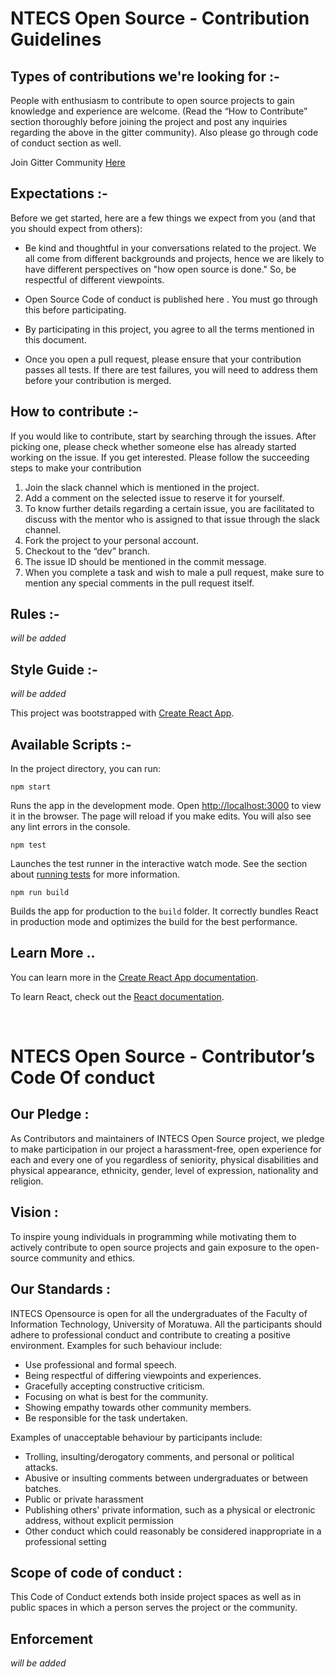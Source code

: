 # NTECS Open Source - Contribution Guidelines

## Types of contributions we're looking for :-

People with enthusiasm to contribute to open source projects to gain knowledge and experience are welcome. 
(Read the “How to Contribute” section thoroughly before joining the project and post any inquiries regarding the above in the gitter community). Also please go through code of conduct section as well.

Join Gitter Community [Here](https://github.com/facebook/create-react-app)

## Expectations :-
Before we get started, here are a few things we expect from you
(and that you should expect from others):

- Be kind and thoughtful in your conversations related to the project. We all come from different backgrounds and projects, hence we are likely to have different perspectives on "how open source is done." So, be respectful of different viewpoints.

- Open Source Code of conduct is published here <link>. You must go through this before participating. 

- By participating in this project, you agree to all the terms mentioned in this document.

- Once you open a pull request, please ensure that your contribution passes all tests. If there are test failures, you will need to address them before your contribution is merged.

## How to contribute :-

If you would like to contribute, start by searching through the issues. After picking one,  please check whether someone else has already started working on the issue. If you get interested. Please follow the succeeding steps to make your contribution

1. Join the slack channel which is mentioned in the project.
2. Add a comment on the selected issue to reserve it for yourself. 
3. To know further details regarding a certain issue, you are facilitated to discuss with the mentor who is assigned to that issue through the slack channel.
4. Fork the project to your personal account.
5. Checkout to the “dev” branch.
6. The issue ID should be mentioned in the commit message.
7. When you complete a task and wish to male a pull request, make sure to mention any special comments in the pull request itself. 

## Rules :-

_will be added_

## Style Guide :-

_will be added_

This project was bootstrapped with [Create React App](https://github.com/facebook/create-react-app).

## Available Scripts :-

In the project directory, you can run:

`npm start`

Runs the app in the development mode. Open [http://localhost:3000](http://localhost:3000) to view it in the browser. The page will reload if you make edits. You will also see any lint errors in the console.

`npm test`

Launches the test runner in the interactive watch mode. See the section about [running tests](https://facebook.github.io/create-react-app/docs/running-tests) for more information.

`npm run build`

Builds the app for production to the `build` folder. It correctly bundles React in production mode and optimizes the build for the best performance.

## Learn More ..

You can learn more in the [Create React App documentation](https://facebook.github.io/create-react-app/docs/getting-started).

To learn React, check out the [React documentation](https://reactjs.org/).

</br>

# NTECS Open Source - Contributor’s Code Of conduct

## Our Pledge :

As Contributors and maintainers of INTECS Open Source project, we pledge to make participation in our project a harassment-free, open experience for each and every one of you regardless of seniority, physical disabilities and physical appearance, ethnicity, gender, level of expression, nationality and religion.

## Vision :

To inspire young individuals in programming while motivating them to actively contribute to open source projects and gain exposure to the open-source community and ethics.

## Our Standards :

INTECS Opensource is open for all the undergraduates of the Faculty of Information Technology, University of Moratuwa.
All the participants should adhere to professional conduct and contribute to creating a positive environment. Examples for such behaviour include:

- Use professional and formal speech.
- Being respectful of differing viewpoints and experiences.
- Gracefully accepting constructive criticism.
- Focusing on what is best for the community.
- Showing empathy towards other community members.
- Be responsible for the task undertaken.

Examples of unacceptable behaviour by participants include:

- Trolling, insulting/derogatory comments, and personal or political attacks.
- Abusive or insulting comments between undergraduates or between batches.
- Public or private harassment
- Publishing others' private information, such as a physical or electronic address, without explicit permission
- Other conduct which could reasonably be considered inappropriate in a professional setting

## Scope of code of conduct :

This Code of Conduct extends both inside project spaces as well as in public spaces in which a person serves the project or the community.

## Enforcement 

 _will be added_